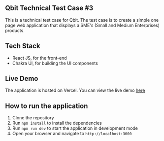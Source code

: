 ## Qbit Technical Test Case #3
This is a technical test case for Qbit. The test case is to create a simple one page web application that displays a SME's (Small and Medium Enterprises) products.

## Tech Stack
- React JS, for the front-end
- Chakra UI, for building the UI components

## Live Demo
The application is hosted on Vercel. You can view the live demo [here](https://qbit-test-case-3.vercel.app/)

## How to run the application
1. Clone the repository
2. Run `npm install` to install the dependencies
3. Run `npm run dev` to start the application in development mode
4. Open your browser and navigate to `http://localhost:3000`